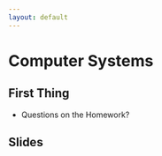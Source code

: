 ```yaml
---
layout: default
---
```


# Computer Systems

## First Thing

 - Questions on the Homework?

##  Slides


